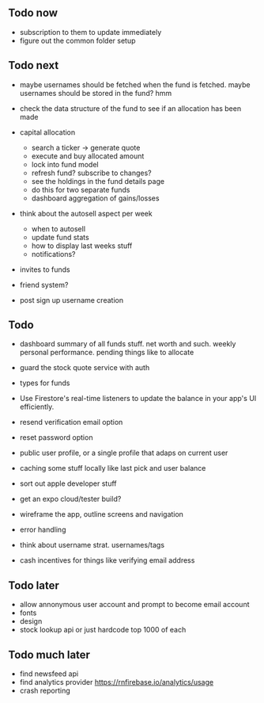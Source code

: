 ## Todo now

- subscription to them to update immediately
- figure out the common folder setup

## Todo next

- maybe usernames should be fetched when the fund is fetched. maybe usernames should be stored in the fund? hmm
- check the data structure of the fund to see if an allocation has been made

- capital allocation

  - search a ticker -> generate quote
  - execute and buy allocated amount
  - lock into fund model
  - refresh fund? subscribe to changes?
  - see the holdings in the fund details page
  - do this for two separate funds
  - dashboard aggregation of gains/losses

- think about the autosell aspect per week
  - when to autosell
  - update fund stats
  - how to display last weeks stuff
  - notifications?
- invites to funds
- friend system?

- post sign up username creation

## Todo

- dashboard summary of all funds stuff. net worth and such. weekly personal performance. pending things like to allocate

- guard the stock quote service with auth
- types for funds
- Use Firestore's real-time listeners to update the balance in your app's UI efficiently.
- resend verification email option
- reset password option
- public user profile, or a single profile that adaps on current user
- caching some stuff locally like last pick and user balance
- sort out apple developer stuff
- get an expo cloud/tester build?
- wireframe the app, outline screens and navigation
- error handling
- think about username strat. usernames/tags
- cash incentives for things like verifying email address

## Todo later

- allow annonymous user account and prompt to become email account
- fonts
- design
- stock lookup api or just hardcode top 1000 of each

## Todo much later

- find newsfeed api
- find analytics provider
  https://rnfirebase.io/analytics/usage
- crash reporting
